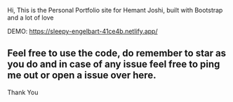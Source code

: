 <p align="center">

Hi, This is the Personal Portfolio site for Hemant Joshi, built with Bootstrap and a lot of love
</p>

DEMO: https://sleepy-engelbart-41ce4b.netlify.app/

## Feel free to use the code, do remember to star as you do and in case of any issue feel free to ping me out or open a issue over here.


Thank You

